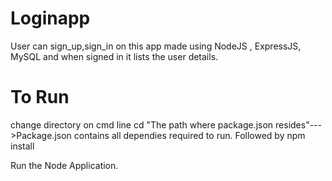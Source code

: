 # Loginapp
User can sign_up,sign_in on this app made using NodeJS , ExpressJS, MySQL and when signed in it lists the user details.

To Run
=================

change directory on cmd line
cd "The path where package.json resides"--->Package.json contains all dependies required to run.
Followed by
npm install

Run the Node Application.
